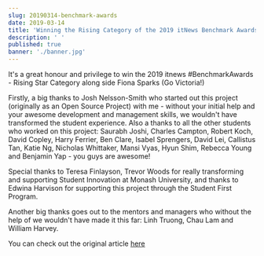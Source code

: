 ```yaml
---
slug: 20190314-benchmark-awards
date: 2019-03-14
title: 'Winning the Rising Category of the 2019 itNews Benchmark Awards'
description: ' '
published: true
banner: './banner.jpg'
---
```


It's a great honour and privilege to win the 2019 itnews #BenchmarkAwards - Rising Star Category along side Fiona Sparks (Go Victoria!)

Firstly, a big thanks to Josh Nelsson-Smith who started out this project (originally as an Open Source Project) with me - without your initial help and your awesome development and management skills, we wouldn't have transformed the student experience. Also a thanks to all the other students who worked on this project: Saurabh Joshi, Charles Campton, Robert Koch, David Copley, Harry Ferrier, Ben Clare, Isabel Sprengers, David Lei, Callistus Tan, Katie Ng, Nicholas Whittaker, Mansi Vyas, Hyun Shim, Rebecca Young and Benjamin Yap - you guys are awesome!

Special thanks to Teresa Finlayson, Trevor Woods for really transforming and supporting Student Innovation at Monash University, and thanks to Edwina Harvison for supporting this project through the Student First Program.

Another big thanks goes out to the mentors and managers who without the help of we wouldn't have made it this far: Linh Truong, Chau Lam and William Harvey.

You can check out the original article [here](https://www.itnews.com.au/news/seeing-stars---sparks-and-jiang-share-top-spot-for-rising-talent-520254)
